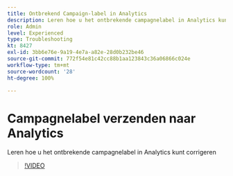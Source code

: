 ```yaml
---
title: Ontbrekend Campaign-label in Analytics
description: Leren hoe u het ontbrekende campagnelabel in Analytics kunt corrigeren
role: Admin
level: Experienced
type: Troubleshooting
kt: 8427
exl-id: 3bb6e76e-9a19-4e7a-a82e-28d0b232be46
source-git-commit: 772f54e81c42cc88b1aa123843c36a06866c024e
workflow-type: tm+mt
source-wordcount: '28'
ht-degree: 100%

---
```


# Campagnelabel verzenden naar Analytics

Leren hoe u het ontbrekende campagnelabel in Analytics kunt corrigeren

>[!VIDEO](https://video.tv.adobe.com/v/335983?quality=12)
